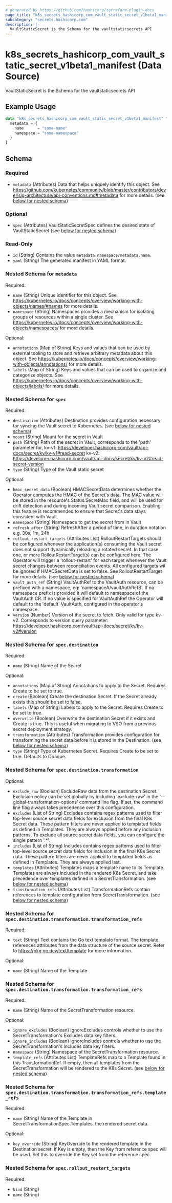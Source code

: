 ```yaml
---
# generated by https://github.com/hashicorp/terraform-plugin-docs
page_title: "k8s_secrets_hashicorp_com_vault_static_secret_v1beta1_manifest Data Source - terraform-provider-k8s"
subcategory: "secrets.hashicorp.com"
description: |-
  VaultStaticSecret is the Schema for the vaultstaticsecrets API
---
```


# k8s_secrets_hashicorp_com_vault_static_secret_v1beta1_manifest (Data Source)

VaultStaticSecret is the Schema for the vaultstaticsecrets API

## Example Usage

```terraform
data "k8s_secrets_hashicorp_com_vault_static_secret_v1beta1_manifest" "example" {
  metadata = {
    name      = "some-name"
    namespace = "some-namespace"
  }
}
```

<!-- schema generated by tfplugindocs -->
## Schema

### Required

- `metadata` (Attributes) Data that helps uniquely identify this object. See https://github.com/kubernetes/community/blob/master/contributors/devel/sig-architecture/api-conventions.md#metadata for more details. (see [below for nested schema](#nestedatt--metadata))

### Optional

- `spec` (Attributes) VaultStaticSecretSpec defines the desired state of VaultStaticSecret (see [below for nested schema](#nestedatt--spec))

### Read-Only

- `id` (String) Contains the value `metadata.namespace/metadata.name`.
- `yaml` (String) The generated manifest in YAML format.

<a id="nestedatt--metadata"></a>
### Nested Schema for `metadata`

Required:

- `name` (String) Unique identifier for this object. See https://kubernetes.io/docs/concepts/overview/working-with-objects/names/#names for more details.
- `namespace` (String) Namespaces provides a mechanism for isolating groups of resources within a single cluster. See https://kubernetes.io/docs/concepts/overview/working-with-objects/namespaces/ for more details.

Optional:

- `annotations` (Map of String) Keys and values that can be used by external tooling to store and retrieve arbitrary metadata about this object. See https://kubernetes.io/docs/concepts/overview/working-with-objects/annotations/ for more details.
- `labels` (Map of String) Keys and values that can be used to organize and categorize objects. See https://kubernetes.io/docs/concepts/overview/working-with-objects/labels/ for more details.


<a id="nestedatt--spec"></a>
### Nested Schema for `spec`

Required:

- `destination` (Attributes) Destination provides configuration necessary for syncing the Vault secret to Kubernetes. (see [below for nested schema](#nestedatt--spec--destination))
- `mount` (String) Mount for the secret in Vault
- `path` (String) Path of the secret in Vault, corresponds to the 'path' parameter for, kv-v1: https://developer.hashicorp.com/vault/api-docs/secret/kv/kv-v1#read-secret kv-v2: https://developer.hashicorp.com/vault/api-docs/secret/kv/kv-v2#read-secret-version
- `type` (String) Type of the Vault static secret

Optional:

- `hmac_secret_data` (Boolean) HMACSecretData determines whether the Operator computes the HMAC of the Secret's data. The MAC value will be stored in the resource's Status.SecretMac field, and will be used for drift detection and during incoming Vault secret comparison. Enabling this feature is recommended to ensure that Secret's data stays consistent with Vault.
- `namespace` (String) Namespace to get the secret from in Vault
- `refresh_after` (String) RefreshAfter a period of time, in duration notation e.g. 30s, 1m, 24h
- `rollout_restart_targets` (Attributes List) RolloutRestartTargets should be configured whenever the application(s) consuming the Vault secret does not support dynamically reloading a rotated secret. In that case one, or more RolloutRestartTarget(s) can be configured here. The Operator will trigger a 'rollout-restart' for each target whenever the Vault secret changes between reconciliation events. All configured targets wil be ignored if HMACSecretData is set to false. See RolloutRestartTarget for more details. (see [below for nested schema](#nestedatt--spec--rollout_restart_targets))
- `vault_auth_ref` (String) VaultAuthRef to the VaultAuth resource, can be prefixed with a namespace, eg: 'namespaceA/vaultAuthRefB'. If no namespace prefix is provided it will default to namespace of the VaultAuth CR. If no value is specified for VaultAuthRef the Operator will default to the 'default' VaultAuth, configured in the operator's namespace.
- `version` (Number) Version of the secret to fetch. Only valid for type kv-v2. Corresponds to version query parameter: https://developer.hashicorp.com/vault/api-docs/secret/kv/kv-v2#version

<a id="nestedatt--spec--destination"></a>
### Nested Schema for `spec.destination`

Required:

- `name` (String) Name of the Secret

Optional:

- `annotations` (Map of String) Annotations to apply to the Secret. Requires Create to be set to true.
- `create` (Boolean) Create the destination Secret. If the Secret already exists this should be set to false.
- `labels` (Map of String) Labels to apply to the Secret. Requires Create to be set to true.
- `overwrite` (Boolean) Overwrite the destination Secret if it exists and Create is true. This is useful when migrating to VSO from a previous secret deployment strategy.
- `transformation` (Attributes) Transformation provides configuration for transforming the secret data before it is stored in the Destination. (see [below for nested schema](#nestedatt--spec--destination--transformation))
- `type` (String) Type of Kubernetes Secret. Requires Create to be set to true. Defaults to Opaque.

<a id="nestedatt--spec--destination--transformation"></a>
### Nested Schema for `spec.destination.transformation`

Optional:

- `exclude_raw` (Boolean) ExcludeRaw data from the destination Secret. Exclusion policy can be set globally by including 'exclude-raw' in the '--global-transformation-options' command line flag. If set, the command line flag always takes precedence over this configuration.
- `excludes` (List of String) Excludes contains regex patterns used to filter top-level source secret data fields for exclusion from the final K8s Secret data. These pattern filters are never applied to templated fields as defined in Templates. They are always applied before any inclusion patterns. To exclude all source secret data fields, you can configure the single pattern '.*'.
- `includes` (List of String) Includes contains regex patterns used to filter top-level source secret data fields for inclusion in the final K8s Secret data. These pattern filters are never applied to templated fields as defined in Templates. They are always applied last.
- `templates` (Attributes) Templates maps a template name to its Template. Templates are always included in the rendered K8s Secret, and take precedence over templates defined in a SecretTransformation. (see [below for nested schema](#nestedatt--spec--destination--transformation--templates))
- `transformation_refs` (Attributes List) TransformationRefs contain references to template configuration from SecretTransformation. (see [below for nested schema](#nestedatt--spec--destination--transformation--transformation_refs))

<a id="nestedatt--spec--destination--transformation--templates"></a>
### Nested Schema for `spec.destination.transformation.transformation_refs`

Required:

- `text` (String) Text contains the Go text template format. The template references attributes from the data structure of the source secret. Refer to https://pkg.go.dev/text/template for more information.

Optional:

- `name` (String) Name of the Template


<a id="nestedatt--spec--destination--transformation--transformation_refs"></a>
### Nested Schema for `spec.destination.transformation.transformation_refs`

Required:

- `name` (String) Name of the SecretTransformation resource.

Optional:

- `ignore_excludes` (Boolean) IgnoreExcludes controls whether to use the SecretTransformation's Excludes data key filters.
- `ignore_includes` (Boolean) IgnoreIncludes controls whether to use the SecretTransformation's Includes data key filters.
- `namespace` (String) Namespace of the SecretTransformation resource.
- `template_refs` (Attributes List) TemplateRefs map to a Template found in this TransformationRef. If empty, then all templates from the SecretTransformation will be rendered to the K8s Secret. (see [below for nested schema](#nestedatt--spec--destination--transformation--transformation_refs--template_refs))

<a id="nestedatt--spec--destination--transformation--transformation_refs--template_refs"></a>
### Nested Schema for `spec.destination.transformation.transformation_refs.template_refs`

Required:

- `name` (String) Name of the Template in SecretTransformationSpec.Templates. the rendered secret data.

Optional:

- `key_override` (String) KeyOverride to the rendered template in the Destination secret. If Key is empty, then the Key from reference spec will be used. Set this to override the Key set from the reference spec.





<a id="nestedatt--spec--rollout_restart_targets"></a>
### Nested Schema for `spec.rollout_restart_targets`

Required:

- `kind` (String)
- `name` (String)
